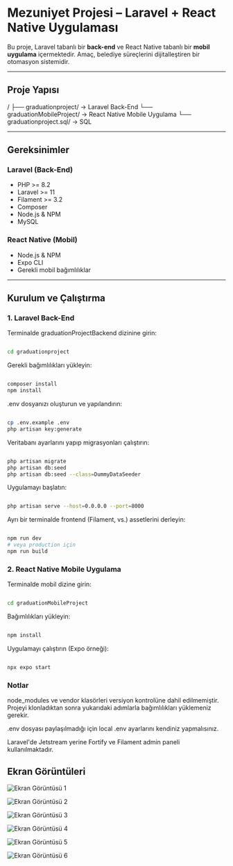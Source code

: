 # Mezuniyet Projesi – Laravel + React Native Uygulaması

Bu proje, Laravel tabanlı bir **back-end** ve React Native tabanlı bir **mobil uygulama** içermektedir. Amaç, belediye süreçlerini dijitalleştiren bir otomasyon sistemidir.

---

## Proje Yapısı
/
├── graduationproject/ → Laravel Back-End
└── graduationMobileProject/ → React Native Mobile Uygulama
└── graduationproject.sql/ → SQL 

---

## Gereksinimler

### Laravel (Back-End)

- PHP >= 8.2
- Laravel >= 11
- Filament >= 3.2
- Composer
- Node.js & NPM
- MySQL 

### React Native (Mobil)

- Node.js & NPM
- Expo CLI
- Gerekli mobil bağımlılıklar

---

## Kurulum ve Çalıştırma

### 1. Laravel Back-End

Terminalde graduationProjectBackend dizinine girin:

```bash

cd graduationproject

```

Gerekli bağımlılıkları yükleyin:

```bash

composer install
npm install

```

.env dosyanızı oluşturun ve yapılandırın:

```bash

cp .env.example .env
php artisan key:generate

```
Veritabanı ayarlarını yapıp migrasyonları çalıştırın:

```bash

php artisan migrate
php artisan db:seed
php artisan db:seed --class=DummyDataSeeder

```

Uygulamayı başlatın:

```bash

php artisan serve --host=0.0.0.0 --port=8000

```
Ayrı bir terminalde frontend (Filament, vs.) assetlerini derleyin:

```bash

npm run dev
# veya production için
npm run build

```

### 2. React Native Mobile Uygulama

Terminalde mobil dizine girin:

```bash

cd graduationMobileProject

```
Bağımlılıkları yükleyin:

```bash

npm install

```
Uygulamayı çalıştırın (Expo örneği):

```bash

npx expo start

```

### Notlar

node_modules ve vendor klasörleri versiyon kontrolüne dahil edilmemiştir. Projeyi klonladıktan sonra yukarıdaki adımlarla bağımlılıkları yüklemeniz gerekir.

.env dosyası paylaşılmadığı için local .env ayarlarını kendiniz yapmalısınız.

Laravel'de Jetstream yerine Fortify ve Filament admin paneli kullanılmaktadır.


## Ekran Görüntüleri

![Ekran Görüntüsü 1](graduationMobileProject/assets/images/KullanıcıWelcome.png)

![Ekran Görüntüsü 2](graduationMobileProject/assets/images/KullanıcıTalep.png)

![Ekran Görüntüsü 3](graduationMobileProject/assets/images/talepDeğerlendirmeAdmin.png)

![Ekran Görüntüsü 4](graduationMobileProject/assets/images/istatistik.png)

![Ekran Görüntüsü 5](graduationMobileProject/assets/images/AndroidTaleplerim.jpeg)

![Ekran Görüntüsü 6](graduationMobileProject/assets/images/androidOnaylananTaleple.jpeg)













